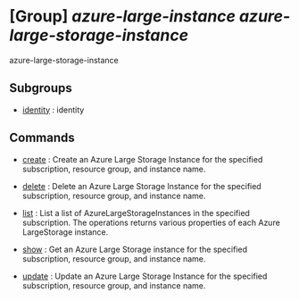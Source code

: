 # [Group] _azure-large-instance azure-large-storage-instance_

azure-large-storage-instance

## Subgroups

- [identity](/Commands/azure-large-instance/azure-large-storage-instance/identity/readme.md)
: identity

## Commands

- [create](/Commands/azure-large-instance/azure-large-storage-instance/_create.md)
: Create an Azure Large Storage Instance for the specified subscription,
resource group, and instance name.

- [delete](/Commands/azure-large-instance/azure-large-storage-instance/_delete.md)
: Delete an Azure Large Storage Instance for the specified subscription,
resource group, and instance name.

- [list](/Commands/azure-large-instance/azure-large-storage-instance/_list.md)
: List a list of AzureLargeStorageInstances in the specified subscription. The
operations returns various properties of each Azure LargeStorage instance.

- [show](/Commands/azure-large-instance/azure-large-storage-instance/_show.md)
: Get an Azure Large Storage instance for the specified subscription, resource
group, and instance name.

- [update](/Commands/azure-large-instance/azure-large-storage-instance/_update.md)
: Update an Azure Large Storage Instance for the specified subscription,
resource group, and instance name.
